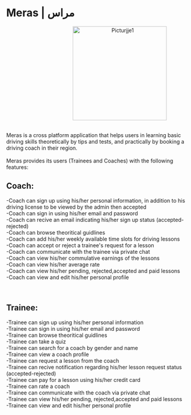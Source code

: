 
<p align="center">

<h1>  Meras | مراس  </h1>

 <p align="center">
<img width="250" alt="Picturjje1" src="https://user-images.githubusercontent.com/79161313/150401016-b301fbec-65d2-43ad-897b-69ef683f87f4.png" style="margin-left: 100px;">
 <br> <br> 
  
Meras is a cross platform application that helps users in learning basic driving skills theoretically by tips and tests, 
and practically by booking a driving coach in their region.
<br>
 <br>
Meras provides its users (Trainees and Coaches) with the following features:
 
<h2> Coach: </h2>
 
 -Coach can sign up using his/her personal information, in addition to his driving license to be viewed by the admin then accepted <br>
 -Coach can sign in using his/her email and password <br>
 -Coach can recive an email indicating his/her sign up status (accepted-rejected) <br>
 -Coach can browse theoritical guidlines <br>
 -Coach can add his/her weekly available time slots for driving lessons <br>
 -Coach can accept or reject a trainee's request for a lesson <br>
 -Coach can communicate with the trainee via private chat <br>
 -Coach can view his/her commulative earnings of the lessons <br>
 -Coach can view his/her average rate <br>
 -Coach can view his/her pending, rejected,accepted and paid lessons <br>
 -Coach can view and edit his/her personal profile <br>
 
 <br>
 
 <h2>Trainee: </h2>
 
 -Trainee can sign up using his/her personal information <br>
 -Trainee can sign in using his/her email and password <br>
 -Trainee can browse theoritical guidlines <br>
 -Trainee can take a quiz <br>
 -Trainee can search for a coach by gender and name <br>
 -Trainee can view a coach profile <br>
 -Trainee can request a lesson from the coach <br>
 -Trainee can recive notification regarding his/her lesson request status (accepted-rejected) <br>
 -Trainee can pay for a lesson using his/her credit card <br>
 -Trainee can rate a coach <br>
 -Trainee can communicate with the coach via private chat <br>
 -Trainee can view his/her pending, rejected,accepted and paid lessons <br>
 -Trainee can view and edit his/her personal profile <br>
